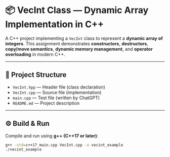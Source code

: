 # 📦 VecInt Class — Dynamic Array Implementation in C++


A C++ project implementing a `VecInt` class to represent a **dynamic array of integers**.
This assignment demonstrates **constructors**, **destructors**, **copy/move semantics**, **dynamic memory management**, and **operator overloading** in modern C++.


---


## 📂 Project Structure


- `VecInt.hpp` — Header file (class declaration)
- `VecInt.cpp` — Source file (implementation)
- `main.cpp` — Test file (written by ChatGPT)
- `README.md` — Project description


---


## ⚙️ Build & Run


Compile and run using **g++ (C++17 or later)**:


```bash
g++ -std=c++17 main.cpp VecInt.cpp -o vecint_example
./vecint_example